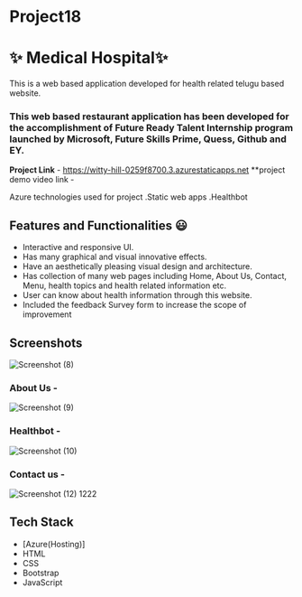 # Project18

# ✨ Medical Hospital✨
This is a web based application developed for health related telugu based website.

### This web based restaurant application has been developed for the accomplishment of Future Ready Talent Internship program launched by Microsoft, Future Skills Prime, Quess, Github and EY.


**Project Link** - https://witty-hill-0259f8700.3.azurestaticapps.net
**project demo video link - 

Azure technologies used for project
.Static web apps
.Healthbot

## Features and Functionalities 😃

- Interactive and responsive UI.
- Has many graphical and visual innovative effects.
- Have an aesthetically pleasing visual design and architecture.
- Has collection of many web pages including Home, About Us, Contact, Menu, health topics and health related information etc.
- User can know about health information through this website.
- Included the feedback Survey form to increase the scope of improvement 


## Screenshots
![Screenshot (8)](https://github.com/20a31a0575/Project18/assets/109916290/470024be-67df-473a-9d48-85a31953fffb)


### About Us -
![Screenshot (9)](https://github.com/20a31a0575/Project18/assets/109916290/33413dc8-7695-4cb2-9cfc-92308b82a1fa)


### Healthbot -
![Screenshot (10)](https://github.com/20a31a0575/Project18/assets/109916290/b8d90acc-c535-43ae-b1de-db7a7ea815ad)

### Contact us -
![Screenshot (12) 1222](https://github.com/20a31a0575/Project18/assets/109916290/7b731664-98e6-4067-ac15-4e87253393c7)

## Tech Stack 

- [Azure(Hosting)]
- HTML
- CSS
- Bootstrap
- JavaScript


